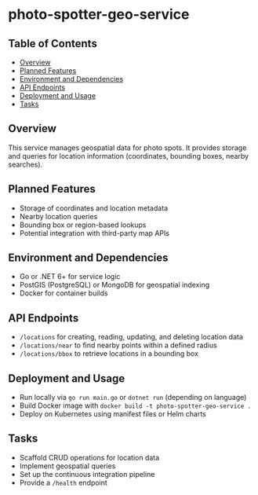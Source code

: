 # photo-spotter-geo-service

## Table of Contents
- [Overview](#overview)
- [Planned Features](#planned-features)
- [Environment and Dependencies](#environment-and-dependencies)
- [API Endpoints](#api-endpoints)
- [Deployment and Usage](#deployment-and-usage)
- [Tasks](#tasks)

## Overview
This service manages geospatial data for photo spots. It provides storage and queries for location information (coordinates, bounding boxes, nearby searches).

## Planned Features
- Storage of coordinates and location metadata
- Nearby location queries
- Bounding box or region-based lookups
- Potential integration with third-party map APIs

## Environment and Dependencies
- Go or .NET 6+ for service logic
- PostGIS (PostgreSQL) or MongoDB for geospatial indexing
- Docker for container builds

## API Endpoints
- `/locations` for creating, reading, updating, and deleting location data
- `/locations/near` to find nearby points within a defined radius
- `/locations/bbox` to retrieve locations in a bounding box

## Deployment and Usage
- Run locally via `go run main.go` or `dotnet run` (depending on language)
- Build Docker image with `docker build -t photo-spotter-geo-service .`
- Deploy on Kubernetes using manifest files or Helm charts

## Tasks
- Scaffold CRUD operations for location data
- Implement geospatial queries
- Set up the continuous integration pipeline
- Provide a `/health` endpoint
